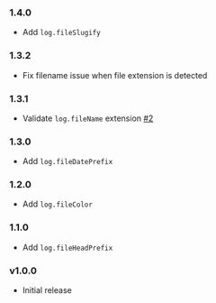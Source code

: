 ### 1.4.0

* Add `log.fileSlugify`

### 1.3.2

* Fix filename issue when file extension is detected

### 1.3.1

* Validate `log.fileName` extension [#2](https://github.com/antoine-pous/npmlogger/issues/2)

### 1.3.0

* Add `log.fileDatePrefix`

### 1.2.0

* Add `log.fileColor`

### 1.1.0

* Add `log.fileHeadPrefix`

### v1.0.0

* Initial release
